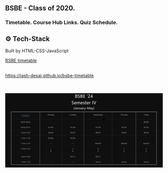 ## BSBE - Class of 2020.
### Timetable.  Course Hub Links.  Quiz Schedule.

## ⚙️ Tech-Stack
Built by HTML-CSS-JavaScript

<p>
 <a href ="https://jash-desai.github.io/bsbe-timetable" target="_blank" >BSBE timetable</a>
</p>
</br>
 <a href ="https://jash-desai.github.io/bsbe-timetable" target="_blank" >https://jash-desai.github.io/bsbe-timetable</a>
</br> </br> </br>
<p>
 <img size="20" src = "https://raw.githubusercontent.com/jash-desai/bsbe-timetable/main/assets/timetable.jpg">
</p>
